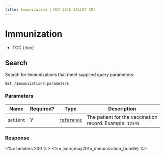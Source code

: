 ```yaml
---
title: Immunization | MAY 2015 BALLOT API
---
```


# Immunization

* TOC
{:toc}

## Search

Search for Immunizations that meet supplied query parameters:

    GET /Immunization?:parameters

### Parameters

 Name    | Required? | Type                                                           | Description
---------|-----------|----------------------------------------------------------------|---------------------------------------------------------
`patient`| Y |[`reference`](http://hl7.org/fhir/2015May/search.html#reference)| The patient for the vaccination record. Example: `12345`

### Response

<%= headers 200 %>
<%= json(:may2015_immunization_bundle) %>